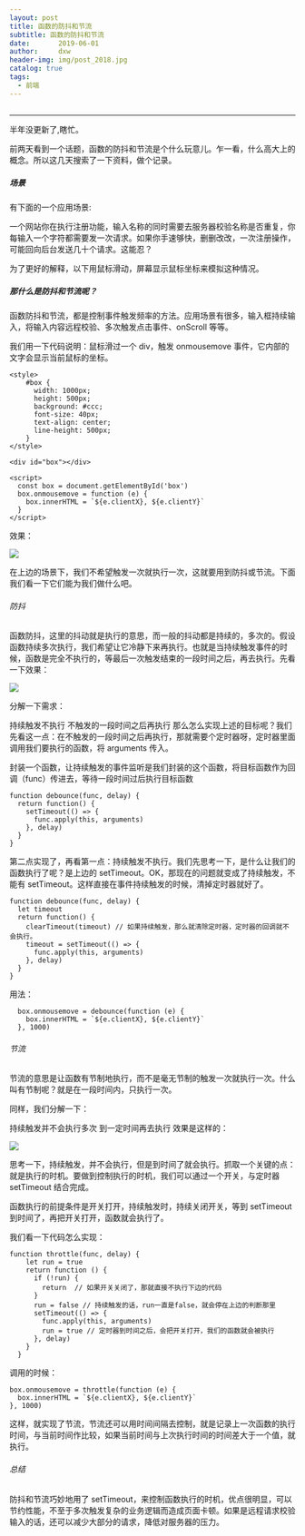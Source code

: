 ```yaml
---
layout: post
title: 函数的防抖和节流
subtitle: 函数的防抖和节流
date:       2019-06-01
author:     dxw
header-img: img/post_2018.jpg
catalog: true
tags:
  - 前端
---
```


## <p id = "build"></p>

---

半年没更新了,瞎忙。

前两天看到一个话题，函数的防抖和节流是个什么玩意儿。乍一看，什么高大上的概念。所以这几天搜索了一下资料，做个记录。

##### 场景

有下面的一个应用场景:

一个网站你在执行注册功能，输入名称的同时需要去服务器校验名称是否重复，你每输入一个字符都需要发一次请求。如果你手速够快，删删改改，一次注册操作，可能回向后台发送几十个请求。这能忍？

为了更好的解释，以下用鼠标滑动，屏幕显示鼠标坐标来模拟这种情况。

##### 那什么是防抖和节流呢？

函数防抖和节流，都是控制事件触发频率的方法。应用场景有很多，输入框持续输入，将输入内容远程校验、多次触发点击事件、onScroll 等等。

我们用一下代码说明：鼠标滑过一个 div，触发 onmousemove 事件，它内部的文字会显示当前鼠标的坐标。

```
<style>
    #box {
      width: 1000px;
      height: 500px;
      background: #ccc;
      font-size: 40px;
      text-align: center;
      line-height: 500px;
    }
</style>

<div id="box"></div>

<script>
  const box = document.getElementById('box')
  box.onmousemove = function (e) {
    box.innerHTML = `${e.clientX}, ${e.clientY}`
  }
</script>
```

效果：

![](https://pic2.zhimg.com/v2-60135fceacc89adfd0aca51e911536e1_b.gif)

在上边的场景下，我们不希望触发一次就执行一次，这就要用到防抖或节流。下面我们看一下它们能为我们做什么吧。

###### 防抖

函数防抖，这里的抖动就是执行的意思，而一般的抖动都是持续的，多次的。假设函数持续多次执行，我们希望让它冷静下来再执行。也就是当持续触发事件的时候，函数是完全不执行的，等最后一次触发结束的一段时间之后，再去执行。先看一下效果：

![](https://pic3.zhimg.com/v2-5a26d943a69c5c50263d841dec0307c6_b.gif)

分解一下需求：

持续触发不执行
不触发的一段时间之后再执行
那么怎么实现上述的目标呢？我们先看这一点：在不触发的一段时间之后再执行，那就需要个定时器呀，定时器里面调用我们要执行的函数，将 arguments 传入。

封装一个函数，让持续触发的事件监听是我们封装的这个函数，将目标函数作为回调（func）传进去，等待一段时间过后执行目标函数

```
function debounce(func, delay) {
  return function() {
    setTimeout(() => {
      func.apply(this, arguments)
    }, delay)
  }
}
```

第二点实现了，再看第一点：持续触发不执行。我们先思考一下，是什么让我们的函数执行了呢？是上边的 setTimeout。OK，那现在的问题就变成了持续触发，不能有 setTimeout。这样直接在事件持续触发的时候，清掉定时器就好了。

```
function debounce(func, delay) {
  let timeout
  return function() {
    clearTimeout(timeout) // 如果持续触发，那么就清除定时器，定时器的回调就不会执行。
    timeout = setTimeout(() => {
      func.apply(this, arguments)
    }, delay)
  }
}
```

用法：

```
  box.onmousemove = debounce(function (e) {
    box.innerHTML = `${e.clientX}, ${e.clientY}`
  }, 1000)
```

###### 节流

节流的意思是让函数有节制地执行，而不是毫无节制的触发一次就执行一次。什么叫有节制呢？就是在一段时间内，只执行一次。

同样，我们分解一下：

持续触发并不会执行多次
到一定时间再去执行
效果是这样的：

![](https://pic1.zhimg.com/v2-3cf8ffee0dbe9dfc471e022d528a94a0_b.gif)

思考一下，持续触发，并不会执行，但是到时间了就会执行。抓取一个关键的点：就是执行的时机。要做到控制执行的时机，我们可以通过一个开关，与定时器 setTimeout 结合完成。

函数执行的前提条件是开关打开，持续触发时，持续关闭开关，等到 setTimeout 到时间了，再把开关打开，函数就会执行了。

我们看一下代码怎么实现：

```
function throttle(func, delay) {
    let run = true
    return function () {
      if (!run) {
        return  // 如果开关关闭了，那就直接不执行下边的代码
      }
      run = false // 持续触发的话，run一直是false，就会停在上边的判断那里
      setTimeout(() => {
        func.apply(this, arguments)
        run = true // 定时器到时间之后，会把开关打开，我们的函数就会被执行
      }, delay)
    }
  }
```

调用的时候：

```
box.onmousemove = throttle(function (e) {
  box.innerHTML = `${e.clientX}, ${e.clientY}`
}, 1000)
```

这样，就实现了节流，节流还可以用时间间隔去控制，就是记录上一次函数的执行时间，与当前时间作比较，如果当前时间与上次执行时间的时间差大于一个值，就执行。

###### 总结

防抖和节流巧妙地用了 setTimeout，来控制函数执行的时机，优点很明显，可以节约性能，不至于多次触发复杂的业务逻辑而造成页面卡顿。如果是远程请求校验输入的话，还可以减少大部分的请求，降低对服务器的压力。
